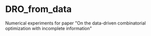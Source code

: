 # DRO_from_data
Numerical experiments for paper "On the data-driven combinatorial optimization with incomplete information"
